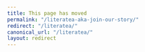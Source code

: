 ```yaml
---
title: This page has moved
permalink: "/literatea-aka-join-our-story/"
redirect: "/literatea/"
canonical_url: "/literatea/"
layout: redirect
---
```

